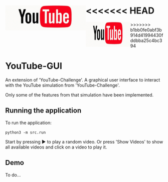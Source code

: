 <<<<<<< HEAD
<img align="left" width="257" height="80" src="youtube-logo.gif" alt="YouTube logo">
=======
<img align="left" width="142" height="80" src="youtube-logo.gif" alt="YouTube logo">
>>>>>>> b1bb0fe0abf3b914d41994430fddbba25c4bc394

# YouTube-GUI

An extension of 'YouTube-Challenge'. A graphical user interface to interact with the YouTube simulation from 'YouTube-Challenge'.

Only some of the features from that simulation have been implemented.

## Running the application

To run the application:

```shell script
python3 -m src.run
```

Start by pressing :arrow_forward: to play a random video. Or press 'Show Videos' to show all available videos and click on a video to play it.

## Demo

To do...
